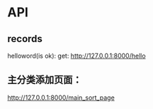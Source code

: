# API





## records
helloword(is ok):
get:       http://127.0.0.1:8000/hello



## 主分类添加页面：
http://127.0.0.1:8000/main_sort_page